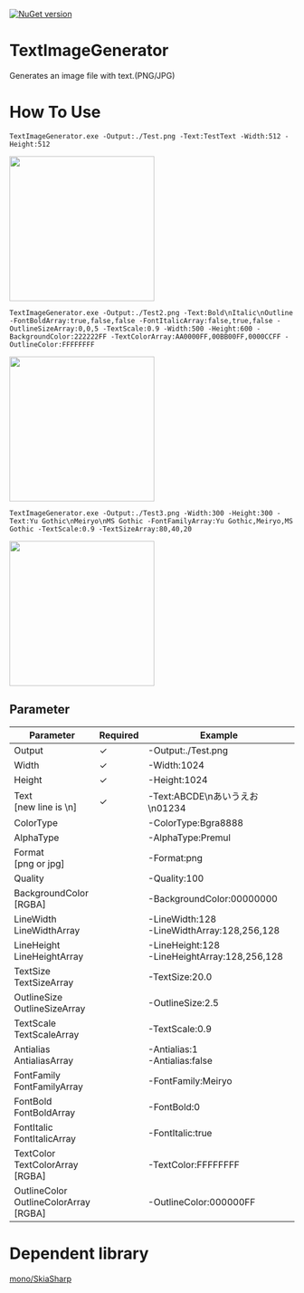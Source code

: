 [![NuGet version](https://badge.fury.io/nu/TextImageGenerator.svg)](https://badge.fury.io/nu/TextImageGenerator)
# TextImageGenerator
Generates an image file with text.(PNG/JPG)

# How To Use
```
TextImageGenerator.exe -Output:./Test.png -Text:TestText -Width:512 -Height:512
```
<img src="https://user-images.githubusercontent.com/114784289/213452417-87ad6b1f-c580-451c-8800-48d208ee3bcc.png" width="256">

```
TextImageGenerator.exe -Output:./Test2.png -Text:Bold\nItalic\nOutline -FontBoldArray:true,false,false -FontItalicArray:false,true,false -OutlineSizeArray:0,0,5 -TextScale:0.9 -Width:500 -Height:600 -BackgroundColor:222222FF -TextColorArray:AA0000FF,00BB00FF,0000CCFF -OutlineColor:FFFFFFFF
```

<img src="https://user-images.githubusercontent.com/114784289/213452427-b30ca844-6845-481b-97d0-e3c302658f4a.png" width="256">

```
TextImageGenerator.exe -Output:./Test3.png -Width:300 -Height:300 -Text:Yu Gothic\nMeiryo\nMS Gothic -FontFamilyArray:Yu Gothic,Meiryo,MS Gothic -TextScale:0.9 -TextSizeArray:80,40,20
```

<img src="https://user-images.githubusercontent.com/114784289/213477687-c81871a0-2779-44e9-892e-c0ead9056358.png" width="256">

## Parameter
| Parameter | Required | Example |
|---|---|---|
|Output|✓|-Output:./Test.png|
|Width|✓|-Width:1024|
|Height|✓|-Height:1024|
|Text<br>[new line is \n]|✓|-Text:ABCDE\nあいうえお\n01234|
|ColorType||-ColorType:Bgra8888|
|AlphaType||-AlphaType:Premul|
|Format<br>[png or jpg]||-Format:png|
|Quality||-Quality:100|
|BackgroundColor<br>[RGBA]||-BackgroundColor:00000000|
|LineWidth<br>LineWidthArray||-LineWidth:128<br>-LineWidthArray:128,256,128|
|LineHeight<br>LineHeightArray||-LineHeight:128<br>-LineHeightArray:128,256,128|
|TextSize<br>TextSizeArray||-TextSize:20.0|
|OutlineSize<br>OutlineSizeArray||-OutlineSize:2.5|
|TextScale<br>TextScaleArray||-TextScale:0.9|
|Antialias<br>AntialiasArray||-Antialias:1<br>-Antialias:false|
|FontFamily<br>FontFamilyArray||-FontFamily:Meiryo|
|FontBold<br>FontBoldArray||-FontBold:0|
|FontItalic<br>FontItalicArray||-FontItalic:true|
|TextColor<br>TextColorArray<br>[RGBA]||-TextColor:FFFFFFFF|
|OutlineColor<br>OutlineColorArray<br>[RGBA]||-OutlineColor:000000FF|

# Dependent library
[mono/SkiaSharp](https://github.com/mono/SkiaSharp)

